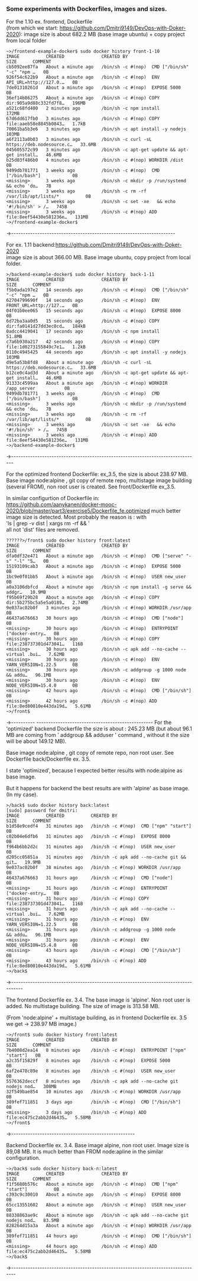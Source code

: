 ### Some experiments with Dockerfiles, images and sizes.

For the 1.10 ex. frontend, Dockerfile  
(from which we start: https://github.com/Dmitri9149/DevOps-with-Doker-2020): image size is about 682.2 MB 
(base image ubuntu) + copy project from local folder

```
~>/frontend-example-docker$ sudo docker history front-1-10
IMAGE          CREATED              CREATED BY                                      SIZE      COMMENT
cb5092ee87fa   About a minute ago   /bin/sh -c #(nop)  CMD ["/bin/sh" "-c" "npm …   0B        
926f54c622b9   About a minute ago   /bin/sh -c #(nop)  ENV API_URL=http://127.0.…   0B        
7de01310261d   About a minute ago   /bin/sh -c #(nop)  EXPOSE 5000                  0B        
36ef14b86275   About a minute ago   /bin/sh -c #(nop) COPY dir:905a9d88c332fd7f8…   196MB     
a521c68fd400   2 minutes ago        /bin/sh -c npm install                          172MB     
67d6dd617fb0   3 minutes ago        /bin/sh -c #(nop) COPY file:aaeb58e8845b0843…   1.7kB     
70061ba5b3e6   3 minutes ago        /bin/sh -c apt install -y nodejs                103MB     
a6f2113a0b03   3 minutes ago        /bin/sh -c curl -sL https://deb.nodesource.c…   33.6MB    
045605572c99   3 minutes ago        /bin/sh -c apt-get update && apt-get install…   46.6MB    
b25d03f486b0   4 minutes ago        /bin/sh -c #(nop) WORKDIR /dist                 0B        
9499db781771   3 weeks ago          /bin/sh -c #(nop)  CMD ["/bin/bash"]            0B        
<missing>      3 weeks ago          /bin/sh -c mkdir -p /run/systemd && echo 'do…   7B        
<missing>      3 weeks ago          /bin/sh -c rm -rf /var/lib/apt/lists/*          0B        
<missing>      3 weeks ago          /bin/sh -c set -xe   && echo '#!/bin/sh' > /…   745B      
<missing>      3 weeks ago          /bin/sh -c #(nop) ADD file:8eef54430e581236e…   131MB     
~>/frontend-example-docker$ 
```
->---------------------------------------------------------------------

For ex. 1.11 backend:https://github.com/Dmitri9149/DevOps-with-Doker-2020  
image size is about 366.00 MB.
Base image ubuntu, copy project from local folder.

```
>/backend-example-docker$ sudo docker history  back-1-11
IMAGE          CREATED              CREATED BY                                      SIZE      COMMENT
f5b0ada197e2   14 seconds ago       /bin/sh -c #(nop)  CMD ["/bin/sh" "-c" "npm …   0B        
62704799690f   14 seconds ago       /bin/sh -c #(nop)  ENV FRONT_URL=http://127.…   0B        
04f01b0ee065   15 seconds ago       /bin/sh -c #(nop)  EXPOSE 8000                  0B        
6d72ba3aa0d5   15 seconds ago       /bin/sh -c #(nop) COPY dir:fa0141d27dd3ec0cd…   184kB     
0adcc4419041   17 seconds ago       /bin/sh -c npm install                          51.8MB    
c7a6b930a217   42 seconds ago       /bin/sh -c #(nop) COPY file:1d0273155849c7e1…   1.2kB     
0110c4945425   44 seconds ago       /bin/sh -c apt install -y nodejs                103MB     
d9e5a53b8fd8   About a minute ago   /bin/sh -c curl -sL https://deb.nodesource.c…   33.6MB    
b12ce0c4ad3d   About a minute ago   /bin/sh -c apt-get update && apt-get install…   46.6MB    
91333c4599aa   About a minute ago   /bin/sh -c #(nop) WORKDIR /app_server           0B        
9499db781771   3 weeks ago          /bin/sh -c #(nop)  CMD ["/bin/bash"]            0B        
<missing>      3 weeks ago          /bin/sh -c mkdir -p /run/systemd && echo 'do…   7B        
<missing>      3 weeks ago          /bin/sh -c rm -rf /var/lib/apt/lists/*          0B        
<missing>      3 weeks ago          /bin/sh -c set -xe   && echo '#!/bin/sh' > /…   745B      
<missing>      3 weeks ago          /bin/sh -c #(nop) ADD file:8eef54430e581236e…   131MB     
~>/backend-example-docker$ 
```
->-------------------------------------------------------------------------------

For the optimized frontend Dockerfile: ex_3.5, the size is about 238.97 MB.
Base image node:alpine , git copy of remote repo, multistage image building (several FROM), 
non root user is created. See front/Dockerfile ex_3.5.

In similar configurtion of Dockerfile in: https://github.com/aanykanen/docker-mooc-2020/blob/master/part3/exercise5/Dockerfile_fe.optimized  much better image size is detected. Most probably the reason is : with   
'ls | grep -v dist | xargs rm -rf && \'   
all not 'dist' files are removed. 

```
??????>/front$ sudo docker history front:latest
IMAGE          CREATED              CREATED BY                                      SIZE      COMMENT
dfa0df32e471   About a minute ago   /bin/sh -c #(nop)  CMD ["serve" "-s" "-l" "5…   0B        
15193109cab3   About a minute ago   /bin/sh -c #(nop)  EXPOSE 5000                  0B        
1bc9e0f01bb5   About a minute ago   /bin/sh -c #(nop)  USER new_user                0B        
a0a3106dbfcd   About a minute ago   /bin/sh -c npm install -g serve &&     addgr…   10.9MB    
f95b69f29b28   About a minute ago   /bin/sh -c #(nop) COPY dir:5b275bc5a5e5a0189…   2.74MB    
9e037ac02b0f   3 minutes ago        /bin/sh -c #(nop) WORKDIR /usr/app              0B        
46437a676663   30 hours ago         /bin/sh -c #(nop)  CMD ["node"]                 0B        
<missing>      30 hours ago         /bin/sh -c #(nop)  ENTRYPOINT ["docker-entry…   0B        
<missing>      30 hours ago         /bin/sh -c #(nop) COPY file:238737301d473041…   116B      
<missing>      30 hours ago         /bin/sh -c apk add --no-cache --virtual .bui…   7.62MB    
<missing>      30 hours ago         /bin/sh -c #(nop)  ENV YARN_VERSION=1.22.5      0B        
<missing>      30 hours ago         /bin/sh -c addgroup -g 1000 node     && addu…   96.1MB    
<missing>      30 hours ago         /bin/sh -c #(nop)  ENV NODE_VERSION=15.4.0      0B        
<missing>      42 hours ago         /bin/sh -c #(nop)  CMD ["/bin/sh"]              0B        
<missing>      42 hours ago         /bin/sh -c #(nop) ADD file:8ed80010e443da19d…   5.61MB    
~>/front$
```
->---------- -------------------------------------------------
For the 'optimized' backend  Dockerfile the size is about : 245.23 MB (but about 96.1 MB are 
coming from ' addgroup && adduser ' command , without it the size will be about 149.12 MB).

Base image node:alpine , git copy of remote repo, non root user.
See Dockerfile back/Dockerfile ex. 3.5. 

I state 'optimized', because I expected better results with node:alpine as base image. 

But it happens for backend the best results are with 'alpine' as base image.  (In my case).

```
>/back$ sudo docker history back:latest
[sudo] password for dmitri: 
IMAGE          CREATED          CREATED BY                                      SIZE      COMMENT
b1d58e9cedf4   31 minutes ago   /bin/sh -c #(nop)  CMD ["npm" "start"]          0B        
c02b04e6dfb6   31 minutes ago   /bin/sh -c #(nop)  EXPOSE 8000                  0B        
f964b6bb2d2c   31 minutes ago   /bin/sh -c #(nop)  USER new_user                0B        
d205cc05851a   31 minutes ago   /bin/sh -c apk add --no-cache git &&     git…   19.9MB    
9e037ac02b0f   38 minutes ago   /bin/sh -c #(nop) WORKDIR /usr/app              0B        
46437a676663   31 hours ago     /bin/sh -c #(nop)  CMD ["node"]                 0B        
<missing>      31 hours ago     /bin/sh -c #(nop)  ENTRYPOINT ["docker-entry…   0B        
<missing>      31 hours ago     /bin/sh -c #(nop) COPY file:238737301d473041…   116B      
<missing>      31 hours ago     /bin/sh -c apk add --no-cache --virtual .bui…   7.62MB    
<missing>      31 hours ago     /bin/sh -c #(nop)  ENV YARN_VERSION=1.22.5      0B        
<missing>      31 hours ago     /bin/sh -c addgroup -g 1000 node     && addu…   96.1MB    
<missing>      31 hours ago     /bin/sh -c #(nop)  ENV NODE_VERSION=15.4.0      0B        
<missing>      43 hours ago     /bin/sh -c #(nop)  CMD ["/bin/sh"]              0B        
<missing>      43 hours ago     /bin/sh -c #(nop) ADD file:8ed80010e443da19d…   5.61MB    
~>/back$ 
```

->-----------------------------------------------------------------------------------

The frontend Dockerfile ex. 3.4. 
The base image is 'alpine'.
Non root user is added. No multistage building. 
The size of image is 313.58 MB. 

(From 'node:alpine' + multistage building,  as in frontend Dockerfile ex. 3.5 we get -> 238.97 MB image.)
```
~>/front$ sudo docker history front:latest
IMAGE          CREATED          CREATED BY                                      SIZE      COMMENT
7b4008d2ea14   8 minutes ago    /bin/sh -c #(nop)  ENTRYPOINT ["npm" "start"]   0B        
a2c35f15829f   8 minutes ago    /bin/sh -c #(nop)  EXPOSE 5000                  0B        
6af2e478c89e   8 minutes ago    /bin/sh -c #(nop)  USER new_user                0B        
5576362deccf   8 minutes ago    /bin/sh -c apk add --no-cache git nodejs nod…   308MB     
32f549bae854   10 minutes ago   /bin/sh -c #(nop) WORKDIR /usr/app              0B        
389fef711851   3 days ago       /bin/sh -c #(nop)  CMD ["/bin/sh"]              0B        
<missing>      3 days ago       /bin/sh -c #(nop) ADD file:ec475c2abb2d46435…   5.58MB    
~>/front$ 
```
->----------------------------------------------------

Backend Dockerfile ex. 3.4. Base image alpine, non root user. Image size is 89,08 MB. 
It is much better than FROM node:apline in the similar configuration. 
```
~>/back$ sudo docker history back-n:latest
IMAGE          CREATED              CREATED BY                                      SIZE      COMMENT
f1f5680b576c   About a minute ago   /bin/sh -c #(nop)  CMD ["npm" "start"]          0B        
c393c9c30010   About a minute ago   /bin/sh -c #(nop)  EXPOSE 8000                  0B        
65cc13551602   About a minute ago   /bin/sh -c #(nop)  USER new_user                0B        
88338863ae9c   About a minute ago   /bin/sh -c apk add --no-cache git nodejs nod…   83.5MB    
828264d15a3a   About a minute ago   /bin/sh -c #(nop) WORKDIR /usr/app              0B        
389fef711851   44 hours ago         /bin/sh -c #(nop)  CMD ["/bin/sh"]              0B        
<missing>      44 hours ago         /bin/sh -c #(nop) ADD file:ec475c2abb2d46435…   5.58MB    
~>/back$ 
```
->--------------------------------------------------------------------------------
